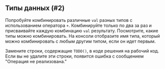 ## Типы данных (#2)

Попробуйте комбинировать различные `val` разных типов с использованием оператора `+`. Комбинируйте только по два за раз и присваивайте каждую комбинацию `val` результату. Посмотрите, какие типы можно комбинировать. На консоли отобразите имя типа, который можно комбинировать с любым другим типом, если он идет первым.

Замените строки, содержащие `TODO()`, в коде решения на рабочий код. Если вы не удалите эти строки, появится ошибка с сообщением "Операция не реализована."